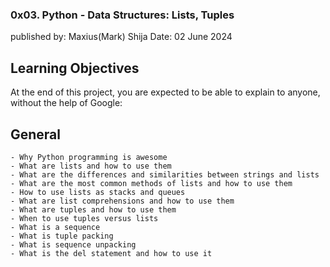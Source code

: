 ### 0x03. Python - Data Structures: Lists, Tuples

published by: Maxius(Mark) Shija
Date: 02 June 2024

## Learning Objectives
At the end of this project, you are expected to be able to explain to anyone, without the help of Google:

## General
    - Why Python programming is awesome
    - What are lists and how to use them
    - What are the differences and similarities between strings and lists
    - What are the most common methods of lists and how to use them
    - How to use lists as stacks and queues
    - What are list comprehensions and how to use them
    - What are tuples and how to use them
    - When to use tuples versus lists
    - What is a sequence
    - What is tuple packing
    - What is sequence unpacking
    - What is the del statement and how to use it
